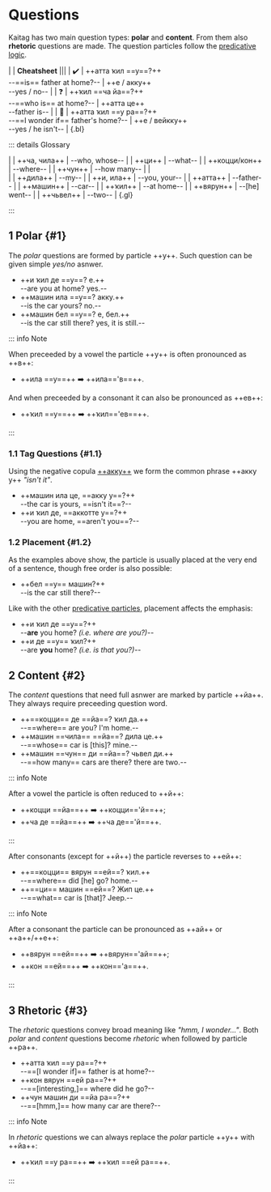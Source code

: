 # Questions

Kaitag has two main question types: **polar** and **content**. From them also **rhetoric** questions are made. The question particles follow the [predicative logic](./predicatives).

|
| **Cheatsheet** |||
| ✔️ | ++атта ҡил ==у==?++ <br> --==is== father at home?-- | ++е / акку++ <br> --yes / no-- |
| ❓ | ++ҡил ==ча йа==?++ <br> --==who is== at home?-- | ++атта це++ <br> --father is-- |
| 🤔 | ++атта ҡил ==у ра==?++ <br> --==I wonder if== father's home?-- | ++е / вейкку++ <br> --yes / he isn't-- |
{.bl}

::: details Glossary

|
| ++ча, чила++ | --who, whose-- |
| ++ци++ | --what-- |
| ++коцци/кон++ | --where-- |
| ++чун++ | --how many-- |
| <br> |
| ++дила++ | --my-- |
| ++и, ила++ | --you, your-- |
| ++атта++ | --father-- |
| ++машин++ | --car-- |
| ++ҡил++ | --at home-- |
| ++вярун++ | --[he] went-- |
| ++чьвел++ | --two-- |
{.gl}

:::

## 1 Polar {#1}

The *polar* questions are formed by particle ++y++. Such question can be given simple *yes/no* asnwer.

- ++и ҡил де ==у==? е.++  
  --are you at home? yes.--
- ++машин ила ==у==? акку.++  
  --is the car yours? no.--
- ++машин бел ==у==? е, бел.++  
  --is the car still there? yes, it is still.--

::: info Note

When preceeded by a vowel the particle ++у++ is often pronounced as ++в++:

- ++ила ==у==++ ➡️ ++ила=='в==++.
  
And when preceeded by a consonant it can also be pronounced as ++ев++:

- ++ҡил ==у==++ ➡️ ++ҡил=='ев==++.

:::

### 1.1 Tag Questions {#1.1}

Using the negative copula [++акку++](./copulas.md#1.1) we form the common phrase ++акку у++ *"isn't it"*.

- ++машин ила це, ==акку у==?++  
  --the car is yours, ==isn't it==?--
- ++и ҡил де, ==аккотте у==?++  
  --you are home, ==aren't you==?--

### 1.2 Placement {#1.2}

As the examples above show, the particle is usually placed at the very end of a sentence, though free order is also possible:

- ++бел ==у== машин?++  
  --is the car still there?--

Like with the other [predicative particles](./predicatives#3), placement affects the emphasis:

- ++и ҡил де ==у==?++  
  --**are** you home? *(i.e. where are you?)*--
- ++и де ==у== ҡил?++  
  --are **you** home? *(i.e. is that you?)*--

## 2 Content {#2}

The *content* questions that need full asnwer are marked by particle ++йа++. They always require preceeding question word.

- ++==коцци== де ==йа==? ҡил да.++  
  --==where== are you? I'm home.--
- ++машин ==чила== ==йа==? дила це.++  
  --==whose== car is [this]? mine.--
- ++машин ==чун== ди ==йа==? чьвел ди.++  
  --==how many== cars are there? there are two.--

::: info Note

After a vowel the particle is often reduced to ++й++:  

- ++коцци ==йа==++ ➡️ ++коцци=='й==++;
- ++ча де ==йа==++ ➡️ ++ча де=='й==++.

:::

After consonants (except for ++й++) the particle reverses to ++ей++:

- ++==коцци== вярун ==ей==? ҡил.++  
  --==where== did [he] go? home.--
- ++==ци== машин ==ей==? Жип це.++  
  --==what== car is [that]? Jeep.--

::: info Note

After a consonant the particle can be pronounced as ++ай++ or ++а++/++е++:  

- ++вярун ==ей==++ ➡️ ++вярун=='ай==++;
- ++кон ==ей==++ ➡️ ++кон=='а==++.

:::

## 3 Rhetoric {#3}

The *rhetoric* questions convey broad meaning like *"hmm, I wonder..."*. Both *polar* and *content* questions become *rhetoric* when followed by particle ++ра++.

- ++атта ҡил ==у ра==?++  
  --==[I wonder if]== father is at home?--
- ++кон вярун ==ей ра==?++  
  --==[interesting,]== where did he go?--
- ++чун машин ди ==йа ра==?++  
  --==[hmm,]== how many car are there?--

::: info Note

In *rhetoric* questions we can always replace the *polar* particle ++у++ with ++йа++:  

- ++ҡил ==у ра==++ ➡️ ++ҡил ==ей ра==++.

:::

